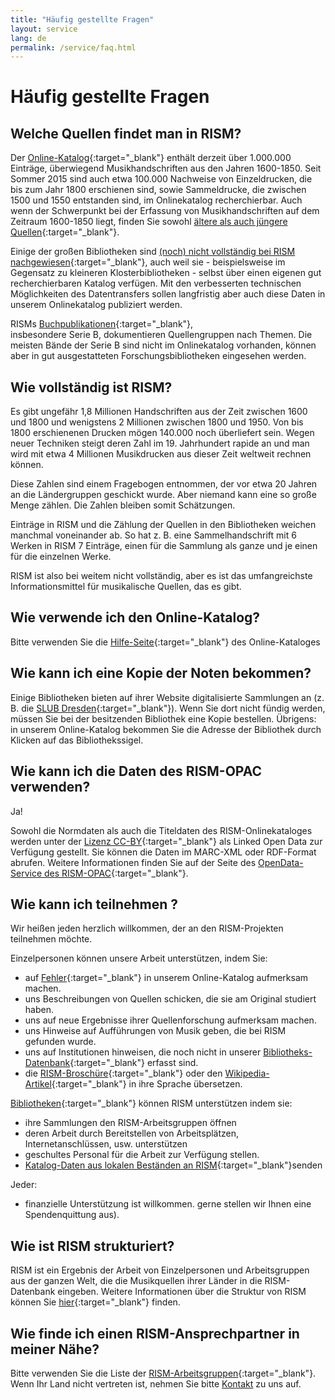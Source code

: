 ```yaml
---
title: "Häufig gestellte Fragen"
layout: service
lang: de
permalink: /service/faq.html
---
```


# Häufig gestellte Fragen

## Welche Quellen findet man in RISM?

Der [Online-Katalog](https://opac.rism.info/){:target="_blank"} enthält derzeit über 1.000.000 Einträge, überwiegend Musikhandschriften aus den Jahren 1600-1850. Seit Sommer 2015 sind auch etwa 100.000 Nachweise von Einzeldrucken, die bis zum Jahr 1800 erschienen sind, sowie Sammeldrucke, die zwischen 1500 und 1550 entstanden sind, im Onlinekatalog recherchierbar. Auch wenn der Schwerpunkt bei der Erfassung von Musikhandschriften auf dem Zeitraum 1600-1850 liegt, finden Sie sowohl [ältere als auch jüngere Quellen](/new_at_rism/2015/08/12/results-of-the-rism-user-study-part-iii-your.html){:target="_blank"}. 

Einige der großen Bibliotheken sind [(noch) nicht vollständig bei RISM nachgewiesen](/new_at_rism/2015/08/14/results-of-the-rism-user-study-part-iv-your.html){:target="_blank"}, auch weil sie - beispielsweise im Gegensatz zu kleineren Klosterbibliotheken - selbst über einen eigenen gut recherchierbaren Katalog verfügen. Mit den verbesserten technischen Möglichkeiten des Datentransfers sollen langfristig aber auch diese Daten in unserem Onlinekatalog publiziert werden.

RISMs [Buchpublikationen](/publications.html){:target="_blank"}, insbesondere Serie B, dokumentieren Quellengruppen nach Themen. Die meisten Bände der Serie B sind nicht im Onlinekatalog vorhanden, können aber in gut ausgestatteten Forschungsbibliotheken eingesehen werden.

## Wie vollständig ist RISM?

Es gibt ungefähr 1,8 Millionen Handschriften aus der Zeit zwischen 1600 und 1800 und wenigstens 2 Millionen zwischen 1800 und 1950. Von bis 1800 erschienenen Drucken mögen 140.000 noch überliefert sein. Wegen neuer Techniken steigt deren Zahl im 19. Jahrhundert rapide an und man wird mit etwa 4 Millionen Musikdrucken aus dieser Zeit weltweit rechnen können.

Diese Zahlen sind einem Fragebogen entnommen, der vor etwa 20 Jahren an die Ländergruppen geschickt wurde. Aber niemand kann eine so große Menge zählen. Die Zahlen bleiben somit Schätzungen.

Einträge in RISM und die Zählung der Quellen in den Bibliotheken weichen manchmal voneinander ab. So hat z. B. eine Sammelhandschrift mit 6 Werken in RISM 7 Einträge, einen für die Sammlung als ganze und je einen für die einzelnen Werke.

RISM ist also bei weitem nicht vollständig, aber es ist das umfangreichste Informationsmittel für musikalische Quellen, das es gibt.

## Wie verwende ich den Online-Katalog?

Bitte verwenden Sie die [Hilfe-Seite](https://opac.rism.info/index.php?id=4&L=0){:target="_blank"} des Online-Kataloges 

## Wie kann ich eine Kopie der Noten bekommen?

Einige Bibliotheken bieten auf ihrer Website digitalisierte Sammlungen an (z. B. die [SLUB Dresden](http://www.slub-dresden.de/en/digitale-bibliothek/sammlungen){:target="_blank"}). Wenn Sie dort nicht fündig werden, müssen Sie bei der besitzenden Bibliothek eine Kopie bestellen. Übrigens: in unserem Online-Katalog bekommen Sie die Adresse der Bibliothek durch Klicken auf das Bibliothekssigel.

## Wie kann ich die Daten des RISM-OPAC verwenden?

Ja!

Sowohl die Normdaten als auch die Titeldaten des RISM-Onlinekataloges werden unter der [Lizenz CC-BY](http://creativecommons.org/licenses/by/3.0/){:target="_blank"} als Linked Open Data zur Verfügung gestellt. Sie können die Daten im MARC-XML oder RDF-Format abrufen. Weitere Informationen finden Sie auf der Seite des [OpenData-Service des RISM-OPAC](https://opac.rism.info/index.php?id=8&L=0){:target="_blank"}.

## Wie kann ich teilnehmen ?

Wir heißen jeden herzlich willkommen, der an den RISM-Projekten teilnehmen möchte.

Einzelpersonen können unsere Arbeit unterstützen, indem Sie:

* auf [Fehler](/service/feedback.html){:target="_blank"} in unserem Online-Katalog aufmerksam machen.
* uns Beschreibungen von Quellen schicken, die sie am Original studiert haben.
* uns auf neue Ergebnisse ihrer Quellenforschung aufmerksam machen.
* uns Hinweise auf Aufführungen von Musik geben, die bei RISM gefunden wurde.
* uns auf Institutionen hinweisen, die noch nicht in unserer [Bibliotheks-Datenbank](/community/sigla.html){:target="_blank"} erfasst sind.
* die [RISM-Broschüre](/publications/brochures.html){:target="_blank"} oder den [Wikipedia-Artikel](https://de.wikipedia.org/wiki/R%C3%A9pertoire_International_des_Sources_Musicales){:target="_blank"} in ihre Sprache übersetzen.

[Bibliotheken](/organization/rism-for-libraries.html){:target="_blank"} können RISM unterstützen indem sie:

* ihre Sammlungen den RISM-Arbeitsgruppen öffnen
* deren Arbeit durch Bereitstellen von Arbeitsplätzen, Internetanschlüssen, usw. unterstützen
* geschultes Personal für die Arbeit zur Verfügung stellen.
* [Katalog-Daten aus lokalen Beständen an RISM](/community/data-services.html){:target="_blank"}senden

Jeder:

* finanzielle Unterstützung ist willkommen. gerne stellen wir Ihnen eine Spendenquittung aus).

## Wie ist RISM strukturiert?

RISM ist ein Ergebnis der Arbeit von Einzelpersonen und Arbeitsgruppen aus der ganzen Welt, die die Musikquellen ihrer Länder in die RISM-Datenbank eingeben. Weitere Informationen über die Struktur von RISM können Sie [hier](/organization/project-structure.html){:target="_blank"} finden.

## Wie finde ich einen RISM-Ansprechpartner in meiner Nähe?

Bitte verwenden Sie die Liste der [RISM-Arbeitsgruppen](/international.html){:target="_blank"}. Wenn Ihr Land nicht vertreten ist, nehmen Sie bitte [Kontakt](mailto:contact@rism.info) zu uns auf.